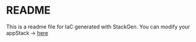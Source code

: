 # README
This is a readme file for IaC generated with StackGen.
You can modify your appStack -> [here](http://main.dev.stackgen.com/appstacks/35fd204c-1734-4be8-aedc-8186f4298ccb)
